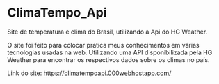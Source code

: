# ClimaTempo_Api
Site de temperatura e clima do Brasil, utilizando a Api do HG Weather.

O site foi feito para colocar pratica meus conhecimentos em várias tecnologias usadas na web. Utilizando uma API disponibilizada pela HG Weather para encontrar os respectivos dados sobre os climas no país. 

Link do site: https://climatempoapi.000webhostapp.com/
